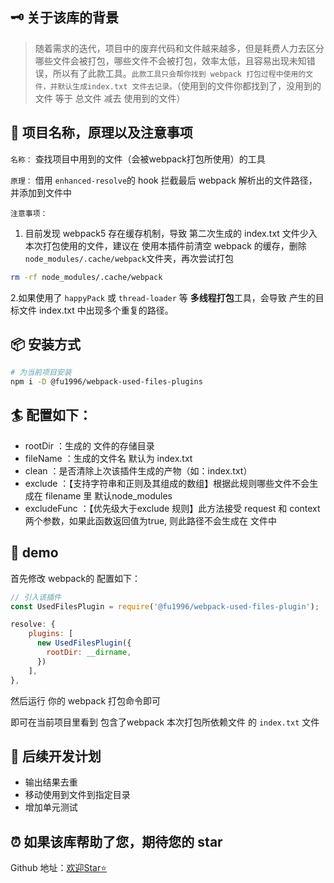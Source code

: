 ## 🗝 关于该库的背景

> 随着需求的迭代，项目中的废弃代码和文件越来越多，但是耗费人力去区分哪些文件会被打包，哪些文件不会被打包，效率太低，且容易出现未知错误，所以有了此款工具。`此款工具只会帮你找到 webpack 打包过程中使用的文件，并默认生成index.txt 文件去记录。`（使用到的文件你都找到了，没用到的文件 等于 总文件 减去 使用到的文件）

## 🎉 项目名称，原理以及注意事项

`名称：` 查找项目中用到的文件（会被webpack打包所使用）的工具

`原理：` 借用 `enhanced-resolve`的 hook 拦截最后 webpack 解析出的文件路径，并添加到文件中

`注意事项：`

1. 目前发现 webpack5 存在缓存机制，导致 第二次生成的 index.txt 文件少入 本次打包使用的文件，建议在 使用本插件前清空 webpack 的缓存，删除 `node_modules/.cache/webpack`文件夹，再次尝试打包

```bash
rm -rf node_modules/.cache/webpack
```

2.如果使用了 `happyPack` 或 `thread-loader` 等 **多线程打包**工具，会导致 产生的目标文件 index.txt 中出现多个重复的路径。

## 📦 安装方式

```bash
# 为当前项目安装
npm i -D @fu1996/webpack-used-files-plugins
```

## 🏄 配置如下：

- rootDir ：生成的 文件的存储目录
- fileName ：生成的文件名 默认为 index.txt
- clean ：是否清除上次该插件生成的产物（如：index.txt）
- exclude ：【支持字符串和正则及其组成的数组】根据此规则哪些文件不会生成在 filename 里 默认node_modules
- excludeFunc ：【优先级大于exclude 规则】此方法接受 request 和 context 两个参数，如果此函数返回值为true, 则此路径不会生成在 文件中

## 📝 demo

首先修改 webpack的 配置如下：

```js
// 引入该插件
const UsedFilesPlugin = require('@fu1996/webpack-used-files-plugin');
```

```js
resolve: {
    plugins: [
      new UsedFilesPlugin({
        rootDir: __dirname,
      })
    ],
},
```

然后运行 你的 webpack 打包命令即可

即可在当前项目里看到 包含了webpack 本次打包所依赖文件 的 `index.txt` 文件

## 📣 后续开发计划

- 输出结果去重
- 移动使用到文件到指定目录
- 增加单元测试

## ⏰ 如果该库帮助了您，期待您的 star

Github 地址：[欢迎Star⭐️](https://github.com/fu1996/webpack-plugins-loaders/tree/main/packages/webpack-used-files-plugin)
